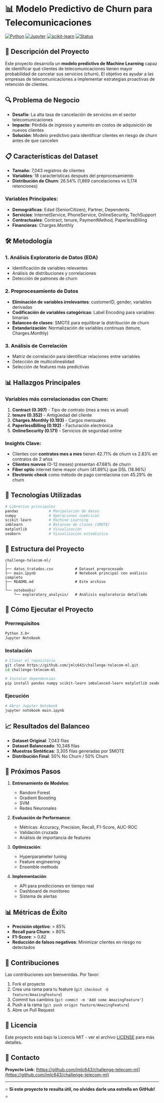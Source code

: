 # 📊 Modelo Predictivo de Churn para Telecomunicaciones

[![Python](https://img.shields.io/badge/Python-3.8+-blue.svg)](https://www.python.org/downloads/)
[![Jupyter](https://img.shields.io/badge/Jupyter-Notebook-orange.svg)](https://jupyter.org/)
[![scikit-learn](https://img.shields.io/badge/scikit--learn-1.0+-green.svg)](https://scikit-learn.org/)
[![Status](https://img.shields.io/badge/Status-En%20Desarrollo-yellow.svg)]()

## 🎯 Descripción del Proyecto

Este proyecto desarrolla un **modelo predictivo de Machine Learning** capaz de identificar qué clientes de telecomunicaciones tienen mayor probabilidad de cancelar sus servicios (churn). El objetivo es ayudar a las empresas de telecomunicaciones a implementar estrategias proactivas de retención de clientes.

## 🔍 Problema de Negocio

- **Desafío**: La alta tasa de cancelación de servicios en el sector telecomunicaciones
- **Impacto**: Pérdida de ingresos y aumento en costos de adquisición de nuevos clientes
- **Solución**: Modelo predictivo para identificar clientes en riesgo de churn antes de que cancelen

## 📋 Características del Dataset

- **Tamaño**: 7,043 registros de clientes
- **Variables**: 18 características después del preprocesamiento
- **Distribución de Churn**: 26.54% (1,869 cancelaciones vs 5,174 retenciones)

### Variables Principales:
- **Demográficas**: Edad (SeniorCitizen), Partner, Dependents
- **Servicios**: InternetService, PhoneService, OnlineSecurity, TechSupport
- **Contractuales**: Contract, tenure, PaymentMethod, PaperlessBilling
- **Financieras**: Charges.Monthly

## 🛠️ Metodología

### 1. **Análisis Exploratorio de Datos (EDA)**
- Identificación de variables relevantes
- Análisis de distribuciones y correlaciones
- Detección de patrones de churn

### 2. **Preprocesamiento de Datos**
- **Eliminación de variables irrelevantes**: customerID, gender, variables derivadas
- **Codificación de variables categóricas**: Label Encoding para variables binarias
- **Balanceo de clases**: SMOTE para equilibrar la distribución de churn
- **Estandarización**: Normalización de variables continuas (tenure, Charges.Monthly)

### 3. **Análisis de Correlación**
- Matriz de correlación para identificar relaciones entre variables
- Detección de multicolinealidad
- Selección de features más predictivas

## 📊 Hallazgos Principales

### Variables más correlacionadas con Churn:
1. **Contract (0.397)** - Tipo de contrato (mes a mes vs anual)
2. **tenure (0.352)** - Antigüedad del cliente
3. **Charges.Monthly (0.193)** - Cargos mensuales
4. **PaperlessBilling (0.192)** - Facturación electrónica
5. **OnlineSecurity (0.171)** - Servicios de seguridad online

### Insights Clave:
- Clientes con **contratos mes a mes** tienen 42.71% de churn vs 2.83% en contratos de 2 años
- **Clientes nuevos** (0-12 meses) presentan 47.68% de churn
- **Fiber optic** internet tiene mayor churn (41.89%) que DSL (18.96%)
- **Electronic check** como método de pago correlaciona con 45.29% de churn

## 🔧 Tecnologías Utilizadas

```python
# Librerías principales
pandas              # Manipulación de datos
numpy               # Operaciones numéricas
scikit-learn        # Machine Learning
imblearn            # Balanceo de clases (SMOTE)
matplotlib          # Visualización
seaborn             # Visualización estadística
```

## 📁 Estructura del Proyecto

```
challenge-telecom-ml/
│
├── datos_tratados.csv          # Dataset preprocesado
├── main.ipynb                  # Notebook principal con análisis completo
├── README.md                   # Este archivo
│
└── notebooks/
    └── exploratory_analysis/   # Análisis exploratorio detallado
```

## 🚀 Cómo Ejecutar el Proyecto

### Prerrequisitos
```bash
Python 3.8+
Jupyter Notebook
```

### Instalación
```bash
# Clonar el repositorio
git clone https://github.com/jmlc643/challenge-telecom-ml.git
cd challenge-telecom-ml

# Instalar dependencias
pip install pandas numpy scikit-learn imbalanced-learn matplotlib seaborn jupyter
```

### Ejecución
```bash
# Abrir Jupyter Notebook
jupyter notebook main.ipynb
```

## 📈 Resultados del Balanceo

- **Dataset Original**: 7,043 filas
- **Dataset Balanceado**: 10,348 filas
- **Muestras Sintéticas**: 3,305 filas generadas por SMOTE
- **Distribución Final**: 50% No Churn / 50% Churn

## 🎯 Próximos Pasos

1. **Entrenamiento de Modelos**:
   - Random Forest
   - Gradient Boosting
   - SVM
   - Redes Neuronales

2. **Evaluación de Performance**:
   - Métricas: Accuracy, Precision, Recall, F1-Score, AUC-ROC
   - Validación cruzada
   - Análisis de importancia de features

3. **Optimización**:
   - Hyperparameter tuning
   - Feature engineering
   - Ensemble methods

4. **Implementación**:
   - API para predicciones en tiempo real
   - Dashboard de monitoreo
   - Sistema de alertas

## 📊 Métricas de Éxito

- **Precisión objetivo**: > 85%
- **Recall para Churn**: > 80%
- **F1-Score**: > 0.82
- **Reducción de falsos negativos**: Minimizar clientes en riesgo no detectados

## 👥 Contribuciones

Las contribuciones son bienvenidas. Por favor:

1. Fork el proyecto
2. Crea una rama para tu feature (`git checkout -b feature/AmazingFeature`)
3. Commit tus cambios (`git commit -m 'Add some AmazingFeature'`)
4. Push a la rama (`git push origin feature/AmazingFeature`)
5. Abre un Pull Request

## 📝 Licencia

Este proyecto está bajo la Licencia MIT - ver el archivo [LICENSE](LICENSE) para más detalles.

## 📧 Contacto

**Proyecto Link**: [https://github.com/jmlc643/challenge-telecom-ml](https://github.com/jmlc643/challenge-telecom-ml)

---

⭐ **Si este proyecto te resulta útil, no olvides darle una estrella en GitHub!** ⭐